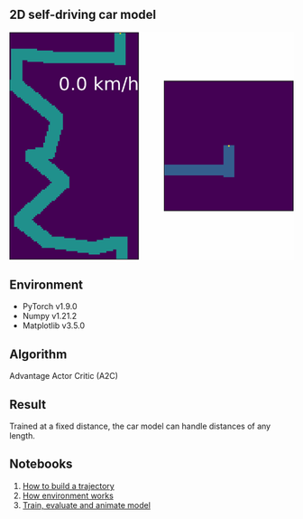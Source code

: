 ## 2D self-driving car model

![Loading...](animation.gif)

## Environment
* PyTorch v1.9.0
* Numpy v1.21.2
* Matplotlib v3.5.0

## Algorithm
Advantage Actor Critic (A2C)

## Result
Trained at a fixed distance, the car model can handle distances of any length.

## Notebooks
  1. [How to build a trajectory](trajectory.ipynb)
  2. [How environment works](env.ipynb)
  3. [Train, evaluate and animate model](train.ipynb)